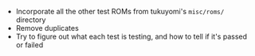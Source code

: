   - Incorporate all the other test ROMs from tukuyomi's
    `misc/roms/` directory
  - Remove duplicates
  - Try to figure out what each test is testing,
    and how to tell if it's passed or failed
